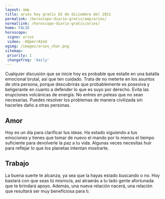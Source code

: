 ```yaml
---
layout: amp
title: aries hoy gratis 02 de diciembre del 2021 
permalink: /horoscopo-diario-gratis/amp/aries/
normallink: /horoscopo-diario-gratis/aries/
home: FALSE
horoscopo:
 signo: aries
 video: -DQpmrrAIeU
ogimg: /images/aries_char.png
sitemap:
 priority: 1
 changefreq: 'daily'
---
```



Cualquier discusión que se inicie hoy es probable que estalle en una batalla emocional brutal, así que ten cuidado. Trata de no meterte en los asuntos de otra persona, porque descubrirás que probablemente es posesiva y beligerante en cuanto a defender lo que es suyo por derecho. Evita las erupciones volcánicas de energía. No entres en peleas que no sean necesarias. Puedes resolver los problemas de manera civilizada sin hacerles daño a otras personas.

## Amor

Hoy es un día para clarificar tus ideas. Ha estado siguiendo a tus emociones y tienes que tomar de nuevo el mando por lo menos el tiempo suficiente para devolverle la paz a tu vida. Algunas veces necesitas huir para reflejar lo que los planetas intentan mostrarte.

## Trabajo

La buena suerte te alcanza, ya sea que la hayas estado buscando o no. Hoy bastará con que seas tú mismo/a, así atraerás a tu lado gente afortunada que te brindará apoyo. Además, una nueva relación nacerá, una relación que resultará ser muy beneficiosa para ti.